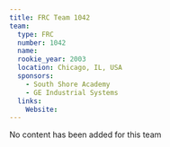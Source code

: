 ```yaml
---
title: FRC Team 1042
team:
  type: FRC
  number: 1042
  name: 
  rookie_year: 2003
  location: Chicago, IL, USA
  sponsors:
    - South Shore Academy
    - GE Industrial Systems
  links:
    Website: 
---
```

No content has been added for this team